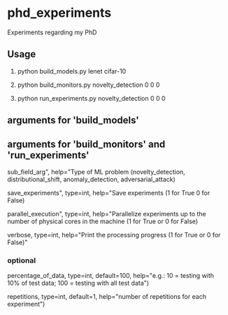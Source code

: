 # phd_experiments
Experiments regarding my PhD

## Usage
1) python build_models.py lenet cifar-10

2) python build_monitors.py novelty_detection 0 0 0

3) python run_experiments.py novelty_detection 0 0 0 

## arguments for 'build_models'



## arguments for 'build_monitors' and 'run_experiments'

sub_field_arg", help="Type of ML problem (novelty_detection, distributional_shift, anomaly_detection, adversarial_attack)

save_experiments", type=int, help="Save experiments (1 for True 0 for False)

parallel_execution", type=int, help="Parallelize experiments up to the number of physical cores in the machine (1 for True or 0 for False)

verbose, type=int, help="Print the processing progress (1 for True or 0 for False)"

### optional
percentage_of_data, type=int, default=100, help="e.g.: 10 = testing with 10% of test data; 100 = testing with all test data")

repetitions, type=int, default=1, help="number of repetitions for each experiment")